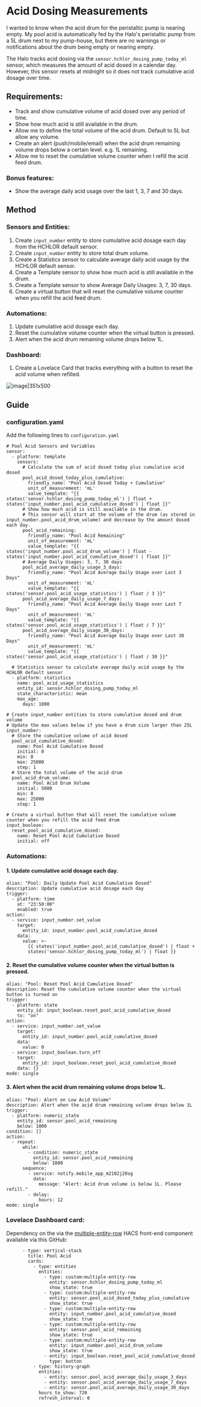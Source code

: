 # Acid Dosing Measurements
I wanted to know when the acid drum for the peristaltic pump is nearing empty.
My pool acid is automatically fed by the Halo's peristaltic pump from a 5L drum next to my pump-house, but there are no warnings or notifications about the drum being empty or nearing empty.

The Halo tracks acid dosing via the `sensor.hchlor_dosing_pump_today_ml` sensor, which measures the amount of acid dosed in a calendar day. However, this sensor resets at midnight so it does not track cumulative acid dosage over time.

## Requirements:
- Track and show cumulative volume of acid dosed over any period of time.
- Show how much acid is still available in the drum.
- Allow me to define the total volume of the acid drum. Default to 5L but allow any volume.
- Create an alert (push/mobile/email) when the acid drum remaining volume drops below a certain level. e.g. 1L remaining.
- Allow me to reset the cumulative volume counter when I refill the acid feed drum.

### Bonus features:
- Show the average daily acid usage over the last 1, 3, 7 and 30 days.

## Method
### Sensors and Entities:
1. Create `input_number` entity to store cumulative acid dosage each day from the HCHLOR default sensor.
2. Create `input_number` entity to store total drum volume.
3. Create a Statistics sensor to calculate average daily acid usage by the HCHLOR default sensor.
4. Create a Template sensor to show how much acid is still available in the drum.
5. Create a Template sensor to show Average Daily Usages: 3, 7, 30 days.
6. Create a virtual button that will reset the cumulative volume counter when you refill the acid feed drum.

### Automations:
1. Update cumulative acid dosage each day.
2. Reset the cumulative volume counter when the virtual button is pressed.
3. Alert when the acid drum remaining volume drops below 1L.

### Dashboard:
1. Create a Lovelace Card that tracks everything with a button to reset the acid volume when refilled.

![image|351x500](upload://6VS702WhwobWejLWUeVjYT2CRkz.png)


## Guide
### configuration.yaml
Add the following lines to `configuration.yaml`

```
# Pool Acid Sensors and Variables
sensor:
  - platform: template
    sensors:
      # Calculate the sum of acid dosed today plus cumulative acid dosed
      pool_acid_dosed_today_plus_cumulative:
        friendly_name: "Pool Acid Dosed Today + Cumulative"
        unit_of_measurement: 'mL'
        value_template: "{{ states('sensor.hchlor_dosing_pump_today_ml') | float + states('input_number.pool_acid_cumulative_dosed') | float }}"
      # Show how much acid is still available in the drum.
      # This sensor will start at the volume of the drum (as stored in input_number.pool_acid_drum_volume) and decrease by the amount dosed each day.
      pool_acid_remaining:
        friendly_name: "Pool Acid Remaining"
        unit_of_measurement: 'mL'
        value_template: "{{ states('input_number.pool_acid_drum_volume') | float - states('input_number.pool_acid_cumulative_dosed') | float }}"
      # Average Daily Usages: 3, 7, 30 days
      pool_acid_average_daily_usage_3_days:
        friendly_name: "Pool Acid Average Daily Usage over Last 3 Days"
        unit_of_measurement: 'mL'
        value_template: "{{ states('sensor.pool_acid_usage_statistics') | float / 3 }}"
      pool_acid_average_daily_usage_7_days:
        friendly_name: "Pool Acid Average Daily Usage over Last 7 Days"
        unit_of_measurement: 'mL'
        value_template: "{{ states('sensor.pool_acid_usage_statistics') | float / 7 }}"
      pool_acid_average_daily_usage_30_days:
        friendly_name: "Pool Acid Average Daily Usage over Last 30 Days"
        unit_of_measurement: 'mL'
        value_template: "{{ states('sensor.pool_acid_usage_statistics') | float / 30 }}"

  # Statistics sensor to calculate average daily acid usage by the HCHLOR default sensor
  - platform: statistics
    name: pool_acid_usage_statistics
    entity_id: sensor.hchlor_dosing_pump_today_ml
    state_characteristic: mean
    max_age:
      days: 1000

# Create input_number entities to store cumulative dosed and drum volume
# Update the max values below if you have a drum size larger than 25L
input_number:
  # Store the cumulative volume of acid dosed 
  pool_acid_cumulative_dosed:
    name: Pool Acid Cumulative Dosed
    initial: 0
    min: 0
    max: 25000
    step: 1
  # Store the total volume of the acid drum
  pool_acid_drum_volume:
    name: Pool Acid Drum Volume
    initial: 5000
    min: 0
    max: 25000
    step: 1

# Create a virtual button that will reset the cumulative volume counter when you refill the acid feed drum
input_boolean:
  reset_pool_acid_cumulative_dosed:
    name: Reset Pool Acid Cumulative Dosed
    initial: off
```

### Automations:

#### 1. Update cumulative acid dosage each day.
```
alias: "Pool: Daily Update Pool Acid Cumulative Dosed"
description: Update cumulative acid dosage each day
trigger:
  - platform: time
    at: "23:50:00"
    enabled: true
action:
  - service: input_number.set_value
    target:
      entity_id: input_number.pool_acid_cumulative_dosed
    data:
      value: >-
        {{ states('input_number.pool_acid_cumulative_dosed') | float +
        states('sensor.hchlor_dosing_pump_today_ml') | float }}
```
#### 2. Reset the cumulative volume counter when the virtual button is pressed.
```
alias: "Pool: Reset Pool Acid Cumulative Dosed"
description: Reset the cumulative volume counter when the virtual button is turned on
trigger:
  - platform: state
    entity_id: input_boolean.reset_pool_acid_cumulative_dosed
    to: "on"
action:
  - service: input_number.set_value
    target:
      entity_id: input_number.pool_acid_cumulative_dosed
    data:
      value: 0
  - service: input_boolean.turn_off
    target:
      entity_id: input_boolean.reset_pool_acid_cumulative_dosed
    data: {}
mode: single
```
#### 3. Alert when the acid drum remaining volume drops below 1L.
```
alias: "Pool: Alert on Low Acid Volume"
description: Alert when the acid drum remaining volume drops below 1L
trigger:
  - platform: numeric_state
    entity_id: sensor.pool_acid_remaining
    below: 1000
condition: []
action:
  - repeat:
      while:
        - condition: numeric_state
          entity_id: sensor.pool_acid_remaining
          below: 1000
      sequence:
        - service: notify.mobile_app_m2102j20sg
          data:
            message: "Alert: Acid drum volume is below 1L. Please refill."
        - delay:
            hours: 12
mode: single
```

### Lovelace Dashboard card:

Dependency on the via the [multiple-entity-row](https://github.com/benct/lovelace-multiple-entity-row) HACS front-end component available via this GitHub:
```
      - type: vertical-stack
        title: Pool Acid
        cards:
          - type: entities
            entities:
              - type: custom:multiple-entity-row
                entity: sensor.hchlor_dosing_pump_today_ml
                show_state: true
              - type: custom:multiple-entity-row
                entity: sensor.pool_acid_dosed_today_plus_cumulative
                show_state: true
              - type: custom:multiple-entity-row
                entity: input_number.pool_acid_cumulative_dosed
                show_state: true
              - type: custom:multiple-entity-row
                entity: sensor.pool_acid_remaining
                show_state: true
              - type: custom:multiple-entity-row
                entity: input_number.pool_acid_drum_volume
                show_state: true
              - entity: input_boolean.reset_pool_acid_cumulative_dosed
                type: button
          - type: history-graph
            entities:
              - entity: sensor.pool_acid_average_daily_usage_3_days
              - entity: sensor.pool_acid_average_daily_usage_7_days
              - entity: sensor.pool_acid_average_daily_usage_30_days
            hours_to_show: 720
            refresh_interval: 0

```
